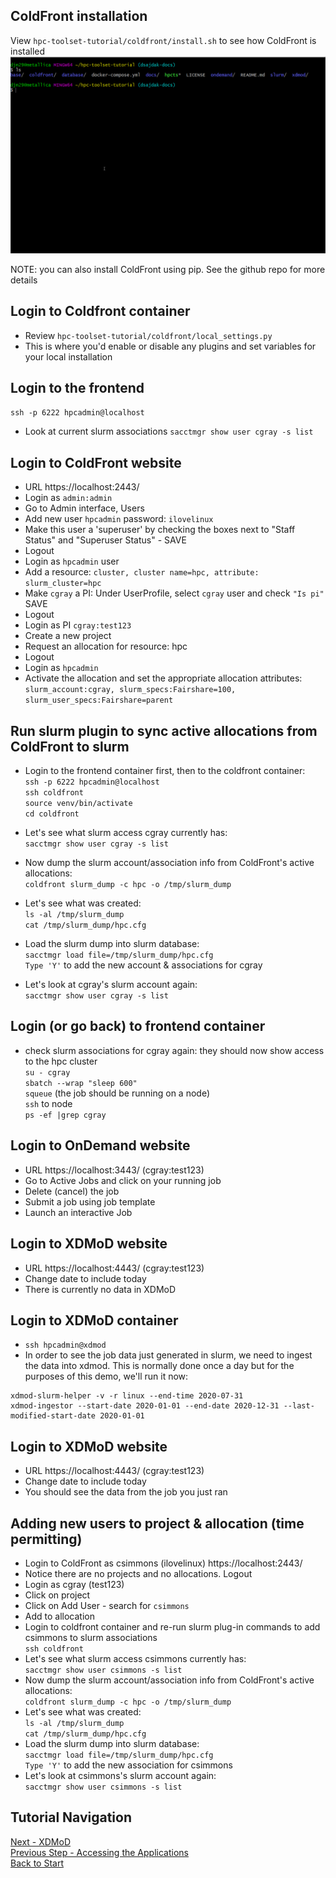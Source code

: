 ## ColdFront installation
View `hpc-toolset-tutorial/coldfront/install.sh` to see how ColdFront is installed
![ColdFront installation script](../docs/cf_install.gif)

NOTE: you can also install ColdFront using pip.  See the github repo for more details

## Login to Coldfront container
- Review `hpc-toolset-tutorial/coldfront/local_settings.py`
- This is where you'd enable or disable any plugins and set variables for your local installation

## Login to the frontend
`ssh -p 6222 hpcadmin@localhost`  
- Look at current slurm associations
`sacctmgr show user cgray -s list`

## Login to ColdFront website
- URL https://localhost:2443/
- Login as `admin:admin`
- Go to Admin interface, Users
- Add new user `hpcadmin` password: `ilovelinux`
- Make this user a 'superuser' by checking the boxes next to "Staff Status" and "Superuser Status" - SAVE
- Logout
- Login as `hpcadmin` user
- Add a resource: `cluster, cluster name=hpc, attribute: slurm_cluster=hpc`
- Make `cgray` a PI: Under UserProfile, select `cgray` user and check ``"Is pi"``  SAVE
- Logout
- Login as PI `cgray:test123`
- Create a new project
- Request an allocation for resource: hpc
- Logout
- Login as `hpcadmin`
- Activate the allocation and set the appropriate allocation attributes:  
`slurm_account:cgray, slurm_specs:Fairshare=100, slurm_user_specs:Fairshare=parent`

## Run slurm plugin to sync active allocations from ColdFront to slurm
- Login to the frontend container first, then to the coldfront container:  
`ssh -p 6222 hpcadmin@localhost`  
`ssh coldfront`  
`source venv/bin/activate`  
`cd coldfront`  

- Let's see what slurm access cgray currently has:  
`sacctmgr show user cgray -s list`
- Now dump the slurm account/association info from ColdFront's active allocations:  
`coldfront slurm_dump -c hpc -o /tmp/slurm_dump`
- Let's see what was created:  
`ls -al /tmp/slurm_dump`  
`cat /tmp/slurm_dump/hpc.cfg`  
- Load the slurm dump into slurm database:  
`sacctmgr load file=/tmp/slurm_dump/hpc.cfg`  
`Type 'Y'` to add the new account & associations for cgray
- Let's look at cgray's slurm account again:  
`sacctmgr show user cgray -s list`



## Login (or go back) to frontend container
- check slurm associations for cgray again: they should now show access to the hpc cluster  
`su - cgray`  
`sbatch --wrap "sleep 600"`  
`squeue`  (the job should be running on a node)  
`ssh` to node  
`ps -ef |grep cgray`  

## Login to OnDemand website
- URL https://localhost:3443/ (cgray:test123)
- Go to Active Jobs and click on your running job
- Delete (cancel) the job
- Submit a job using job template
- Launch an interactive Job

## Login to XDMoD website
- URL  https://localhost:4443/ (cgray:test123)
- Change date to include today
- There is currently no data in XDMoD

## Login to XDMoD container
- `ssh hpcadmin@xdmod`
- In order to see the job data just generated in slurm, we need to ingest the data into xdmod.  This is normally done once a day but for the purposes of this demo, we'll run it now:
```
xdmod-slurm-helper -v -r linux --end-time 2020-07-31
xdmod-ingestor --start-date 2020-01-01 --end-date 2020-12-31 --last-modified-start-date 2020-01-01
```

## Login to XDMoD website
- URL  https://localhost:4443/ (cgray:test123)
- Change date to include today
- You should see the data from the job you just ran

## Adding new users to project & allocation (time permitting)
- Login to ColdFront as csimmons (ilovelinux) https://localhost:2443/
- Notice there are no projects and no allocations.  Logout
- Login as cgray (test123)
- Click on project
- Click on Add User - search for `csimmons`
- Add to allocation
- Login to coldfront container and re-run slurm plug-in commands to add csimmons to slurm associations  
`ssh coldfront`
- Let's see what slurm access csimmons currently has:  
`sacctmgr show user csimmons -s list`
- Now dump the slurm account/association info from ColdFront's active allocations:  
`coldfront slurm_dump -c hpc -o /tmp/slurm_dump`
- Let's see what was created:  
`ls -al /tmp/slurm_dump`  
`cat /tmp/slurm_dump/hpc.cfg`  
- Load the slurm dump into slurm database:  
`sacctmgr load file=/tmp/slurm_dump/hpc.cfg`  
`Type 'Y'` to add the new association for csimmons
- Let's look at csimmons's slurm account again:  
`sacctmgr show user csimmons -s list`



## Tutorial Navigation
[Next - XDMoD](../xdmod/README.md)  
[Previous Step - Accessing the Applications](../docs/applications.md)  
[Back to Start](../README.md)  
